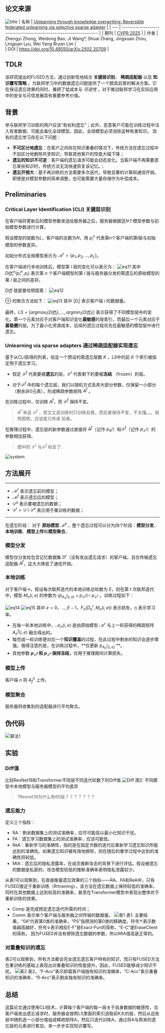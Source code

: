 ## 论文来源
![title](image/title.png)
| 名称  | [Unlearning through knowledge overwriting: Reversible federated unlearning via selective sparse adapter](https://cvpr.thecvf.com/virtual/2025/poster/35107) |
| --- | ------------------------------------------------------------------ |
| 期刊  | [CVPR 2025](https://cvpr.thecvf.com/virtual/2025/poster/35107)       |
| 作者  | Zhengyi Zhong, Weidong Bao, Ji Wang*, Shuai Zhang, Jingxuan Zhou, Lingjuan Lyu, Wei Yang Bryan Lim   |   
| DOI  | https://doi.org/10.48550/arXiv.2502.20709      |   

## TDLR
该研究提出的FUSED方法，通过创新性地结合 **关键层识别**、 **稀疏适配器** 以及 **知识覆写策略** ，为联邦学习中的数据遗忘问题提供了一个颇具前景的解决方案。它在保证遗忘效果的同时，兼顾了低成本与 *可逆性* ，对于推动联邦学习在实际应用中的安全与可信发展具有重要参考价值。

## 背景
参与联邦学习训练的用户应该“有权利遗忘”；此外，恶意客户可能在训练过程中注入有害数据，可能会毒化全球模型。因此，全球模型必须消除这种有害知识。
现有的遗忘学习存在以下问题：
- **不可区分地遗忘**：在客户之间存在知识重叠的情况下，传统方法在遗忘过程中不加区分地删除共享知识，导致其他客户的性能大幅下降；
- **遗忘的知识不可逆**：客户端的遗忘请求可能会动态变化。当客户端不再需要遗忘某些知识时，传统方法无法快速恢复该记忆。；
- **遗忘开销大**：基于再训练的方法需要多次迭代，导致显著的计算和通信开销。即使是对模型参数的简单调整，也可能需要大量存储作为补偿成本。

## Preliminaries
### Critical Layer Identification (CLI) 关键层识别
在客户端将更新后的模型参数发送给服务器之后，服务器根据这$N$个模型参数与初始模型参数进行计算。

假设模型的层数为$L$，客户端的总数为$N$，用 $p_l^n$ 代表第$n$个客户端的第$l$层与初始模型的参数差异。

初始分布式全局模型表示为 $\mathcal{M}^r = \{p_1, p_2, ... , p_L\}$。

在客户端进行本地训练后，模型第 $l$ 层的变化可以表示为：
![eq11](image/eq11.png)
其中 $Diff_l^n(p_l^n , p_l)$ 表示第 $n$ 个客户端模型的第 $l$ 层与服务器分发的需遗忘的原始模型的第 $l$ 层之间的差异。

$Diff$ 就是曼哈顿距离：
![eq12](image/eq12.png)

$\oplus$ 的聚合方法如下：
![eq13](image/eq13.png)
其中 $|D_i|$ 表示客户端 $i$ 的数据量。

最终，$LS = \big[argmax_l  \{Diff_l\}, ... , argmin_l  \{Diff_l\}\big]$ 表示获得了不同模型层中的变化。第一个元素对应于对客户端知识变化**最敏感**的层索引，而最后一个元素对应于**最稳健**的层。为了最小化资源成本，后续的遗忘过程优先在最敏感的模型层中进行遗忘。

### Unlearning via sparse adapters 通过稀疏适配器实现遗忘

基于从CLI获得的列表，给定一个预设的需遗忘层数 $K$ ，$LS$中的前 $K$ 个索引被指定用于遗忘学习。

- 假定 $\mathcal{L}^f$ 代表要被**遗忘**的层，$\mathcal{L}^r$ 代表剩下的要被**冻结** （frozen）的层。

- 对于$\mathcal{L}^f$ 中的每个遗忘层，我们以随机方式丢弃大部分参数，仅保留一小部分（剩余非0元素），形成稀疏参数矩阵 $A^f$ 。

在训练过程中，仅训练 $A^f$，而 $\mathcal{L}^f$ 保持不变。
> $A^f$ 来自 $\mathcal{L}^f$ ，原文又说训练时只训练前者，而后者保持不变，不太懂。。。按照图例，应该是只传递 前者。


在推理过程中，遗忘层的新参数通过直接将 $A^f$（记作 $p_{A^f}$）和$\mathcal{L}^f$（记作 $p_{\mathcal{L}^f}$）的参数相加获得。

> 图中的 $\mathcal{L}^r$ 与$\mathcal{L}^f$ 标反了.


![system](image/fig1.png)


## 方法展开
----------------
- $\mathcal{M}^r$ 表示遗忘前的模型；
- $\mathcal{M}^f$ 表示遗忘后的模型；
- $\mathcal{D}^u$ 表示要被遗忘的数据；
- $\mathcal{D}^r = \mathcal{D} \setminus \mathcal{D}^u$ 表示用于重训练的数据；
-----------------------

在遗忘阶段：
对于 **原始模型 $\mathcal{M}^r$** ，整个遗忘过程可以分为四个阶段：**模型分发**、**本地训练**、**模型上传**和**模型聚合**。

### 模型分发
模型仅分发给包含记忆数据集 $D^r$（没有发出遗忘请求）的客户端，且仅传输遗忘适配器 $A^f$，这大大降低了通信开销。

### 本地训练
对于客户端 $n$，假设每次联邦迭代的本地训练总轮数为 $E$，则在第 $t$ 次联邦迭代中，模型 $M_n(i, e)$ 的参数为    $(p_{A_n^f(i,e)} + p_{\mathcal{L}^f} ) \circ \ p_{\mathcal{L}^r}$ 。训练过程如下：

![eq14](image/eq14.png)
![eq15](image/eq15.png)
其中 $e = 0，... , E − 1，F_n(D_n^r, M_n(i, e))$ 表示损失，$\eta$ 表示学习率。

- 在每一轮本地训练中，$\mathcal{M}_n(i, e)$ 是由原始模型 $\mathcal{M}^r$ 与上一轮获得的稀疏矩阵 $A_n^f(i,e)$ 融合得出的。
- 每完成一轮训练便对应一个**知识覆盖**的过程，在此过程中剩余的知识会逐步增强。值得注意的是，在训练过程中，**仅更新 $p_{A_n^f(i,e)}$ **。
- 其他参数 **$p_{\mathcal{L}^f}$ 和 $p_{\mathcal{L}^r}$ 保持冻结**，仅用于推理期间计算损失。

### 模型上传
客户端 $n$ 将 $A_f^n$ 上传。

### 模型聚合
服务器将收集到的适配器进行平均聚合。

## 伪代码
![算法1](image/算法1.png)

## 实验
### Diff值
比较ResNet18和Transformer不同层不同迭代轮数下的Diff值
![Diff](image/fig2.png)
图2: 不同模型中本地模型与服务器模型的平均差异

> ?Resnet18为什么有60层？？？？？？？

### 遗忘能力
定义三个指标：
- RA：剩余数据集上的测试准确率，应尽可能高以最小化知识干扰。
- FA：遗忘学习数据集上的测试准确率，应该可能低。
- ReA：重新学习的准确性，指的是在指定次数的迭代后重新学习遗忘知识所能达到的准确性。如果遗忘知识被有效地擦除，则在随后的重学过程中达到的准确性将较低。
- MIA：遗忘后的隐私泄露率，在成员推断攻击的背景下进行评估。假设被遗忘的数据是私密的，攻击模型较低的推断准确率表明隐私泄露较少。


从表1可以观察到，在直接衡量遗忘效果的三个指标——RA、FA和ReA中，只有FUSED接近于重新训练（Rrtraining）。该方法在遗忘数据上保持较低的准确率，同时在其他数据上达到较高的准确率，甚至在Transformer模型中表现出整体优于重新训练的效果。
- Comp 是完成预定遗忘迭代所需的时间；
- Comm 表示单个客户端与服务器之间传输的数据量。
![表1](image/table1.png)
表1. 主要结果。“0A”代表第0类的准确率，“PS”指预测的第0类的精确度。符号↑表示数值越高越好，符号↓表示相反E-F”是Exact-Fun的简称，“E-C”是EraseClient的简称。
因为FUSED并没有擦除遗忘数据的参数，所以MIA值高是正常的。

### 对重叠知识的遗忘
表2可以观察到，所有方法都会完全遗忘遗忘客户特有的知识，而只有FUSED方法在重训练的基础上表现出对重叠知识的性能提升。因此，FUSED能够减少知识干扰。
![表2](image/table2.png)
表2。“F-Acc”表示卸载客户端独有知识的准确率，“C-Acc”表示重叠知识的准确率，“R-Acc”表示剩余独有知识的准确率。



## 总结
这篇论文通过使用CLI技术，计算每个客户端的每一层关于自身数据的敏感性，当客户端发出遗忘请求时，服务器会按照LS里面的索引选取前K大的层，然后从这些层中随机选一小部分值组成稀疏矩阵A，然后只迭代训练A，通过将A与原来的遗忘层的元素进行累加，来一步步实现知识覆写。


